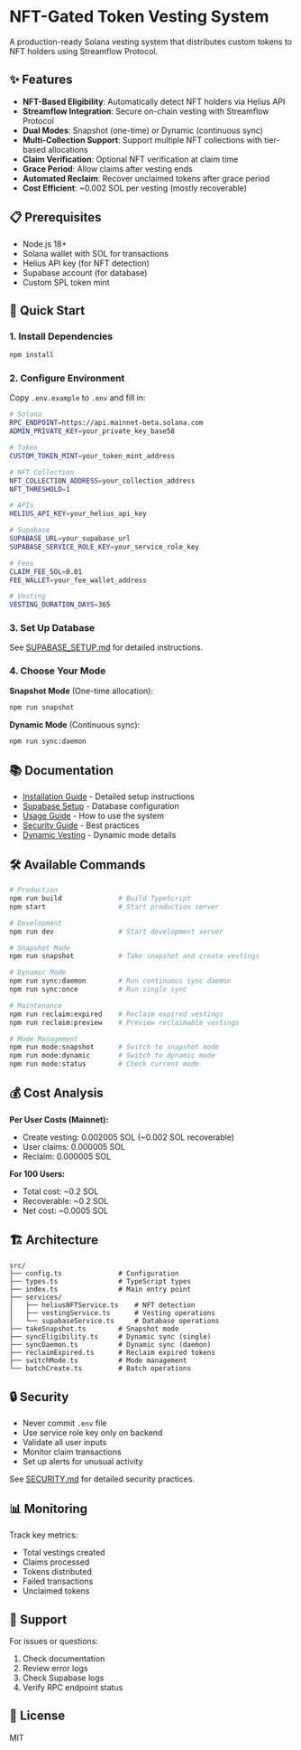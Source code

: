 # NFT-Gated Token Vesting System

A production-ready Solana vesting system that distributes custom tokens to NFT holders using Streamflow Protocol.

## ✨ Features

- **NFT-Based Eligibility**: Automatically detect NFT holders via Helius API
- **Streamflow Integration**: Secure on-chain vesting with Streamflow Protocol
- **Dual Modes**: Snapshot (one-time) or Dynamic (continuous sync)
- **Multi-Collection Support**: Support multiple NFT collections with tier-based allocations
- **Claim Verification**: Optional NFT verification at claim time
- **Grace Period**: Allow claims after vesting ends
- **Automated Reclaim**: Recover unclaimed tokens after grace period
- **Cost Efficient**: ~0.002 SOL per vesting (mostly recoverable)

## 📋 Prerequisites

- Node.js 18+
- Solana wallet with SOL for transactions
- Helius API key (for NFT detection)
- Supabase account (for database)
- Custom SPL token mint

## 🚀 Quick Start

### 1. Install Dependencies
```bash
npm install
```

### 2. Configure Environment
Copy `.env.example` to `.env` and fill in:
```bash
# Solana
RPC_ENDPOINT=https://api.mainnet-beta.solana.com
ADMIN_PRIVATE_KEY=your_private_key_base58

# Token
CUSTOM_TOKEN_MINT=your_token_mint_address

# NFT Collection
NFT_COLLECTION_ADDRESS=your_collection_address
NFT_THRESHOLD=1

# APIs
HELIUS_API_KEY=your_helius_api_key

# Supabase
SUPABASE_URL=your_supabase_url
SUPABASE_SERVICE_ROLE_KEY=your_service_role_key

# Fees
CLAIM_FEE_SOL=0.01
FEE_WALLET=your_fee_wallet_address

# Vesting
VESTING_DURATION_DAYS=365
```

### 3. Set Up Database
See [SUPABASE_SETUP.md](./SUPABASE_SETUP.md) for detailed instructions.

### 4. Choose Your Mode

**Snapshot Mode** (One-time allocation):
```bash
npm run snapshot
```

**Dynamic Mode** (Continuous sync):
```bash
npm run sync:daemon
```

## 📚 Documentation

- [Installation Guide](./INSTALLATION.md) - Detailed setup instructions
- [Supabase Setup](./SUPABASE_SETUP.md) - Database configuration
- [Usage Guide](./USAGE.md) - How to use the system
- [Security Guide](./SECURITY.md) - Best practices
- [Dynamic Vesting](./DYNAMIC_VESTING.md) - Dynamic mode details

## 🛠️ Available Commands

```bash
# Production
npm run build              # Build TypeScript
npm start                  # Start production server

# Development
npm run dev                # Start development server

# Snapshot Mode
npm run snapshot           # Take snapshot and create vestings

# Dynamic Mode
npm run sync:daemon        # Run continuous sync daemon
npm run sync:once          # Run single sync

# Maintenance
npm run reclaim:expired    # Reclaim expired vestings
npm run reclaim:preview    # Preview reclaimable vestings

# Mode Management
npm run mode:snapshot      # Switch to snapshot mode
npm run mode:dynamic       # Switch to dynamic mode
npm run mode:status        # Check current mode
```

## 💰 Cost Analysis

**Per User Costs (Mainnet):**
- Create vesting: 0.002005 SOL (~0.002 SOL recoverable)
- User claims: 0.000005 SOL
- Reclaim: 0.000005 SOL

**For 100 Users:**
- Total cost: ~0.2 SOL
- Recoverable: ~0.2 SOL
- Net cost: ~0.0005 SOL

## 🏗️ Architecture

```
src/
├── config.ts              # Configuration
├── types.ts               # TypeScript types
├── index.ts               # Main entry point
├── services/
│   ├── heliusNFTService.ts    # NFT detection
│   ├── vestingService.ts      # Vesting operations
│   └── supabaseService.ts     # Database operations
├── takeSnapshot.ts        # Snapshot mode
├── syncEligibility.ts     # Dynamic sync (single)
├── syncDaemon.ts          # Dynamic sync (daemon)
├── reclaimExpired.ts      # Reclaim expired tokens
├── switchMode.ts          # Mode management
└── batchCreate.ts         # Batch operations
```

## 🔒 Security

- Never commit `.env` file
- Use service role key only on backend
- Validate all user inputs
- Monitor claim transactions
- Set up alerts for unusual activity

See [SECURITY.md](./SECURITY.md) for detailed security practices.

## 📊 Monitoring

Track key metrics:
- Total vestings created
- Claims processed
- Tokens distributed
- Failed transactions
- Unclaimed tokens

## 🤝 Support

For issues or questions:
1. Check documentation
2. Review error logs
3. Check Supabase logs
4. Verify RPC endpoint status

## 📄 License

MIT

